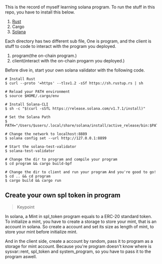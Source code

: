 This is the record of myself learning solana program.
To run the stuff in this repo, you have to install this below.

1.  [Rust](https://www.rust-lang.org/zh-TW/tools/install)
2.  Cargo
3.  [Solana](https://docs.solana.com/cli/install-solana-cli-tools)

Each directory has two different sub file, One is program, and the client is stuff to code to interact with the program you deployed.

1. program(the on-chain program.)
2. client(interact with the on-chain progarm you deployed.)

Before dive in, start your own solana validator with the following code.

```
# Install Rust
$ curl --proto '=https' --tlsv1.2 -sSf https://sh.rustup.rs | sh 

# Reload your PATH environment
$ source $HOME/.cargo/env

# Install Solana-CLI
$ sh -c "$(curl -sSfL https://release.solana.com/v1.7.1/install)"

# Set the Solana Path
$ PATH="/Users/$users/.local/share/solana/install/active_release/bin:$PATH"

# Change the network to localhost:8889
$ solana config set --url http://127.0.0.1:8899

# Start the solana-test-validator
$ solana-test-validator

# Change the dir to program and compile your program 
$ cd program && cargo build-bpf 

# Change the dir to client and run your program And you're good to go!
$ cd .. && cd program
$ cargo build && cargo run

```

## Create your own spl token in program

> Keypoint

In solana, a Mint in spl_token program equals to a ERC-20 standard token.
To initialize a mint, you have to create a storage to store your mint, that is an account in solana.
So create a account and set its size as length of mint, to store your mint before initialize mint.
    
And in the client side, create a account by random, pass it to program as a storage for mint account.
Because you're program doesn't know where is sysvar::rent, spl_token and system_program, so you have to pass it to the program aswell.
 
